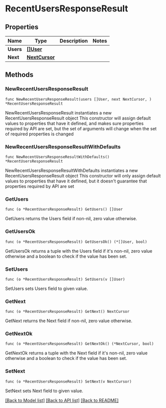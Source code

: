 # RecentUsersResponseResult

## Properties

Name | Type | Description | Notes
------------ | ------------- | ------------- | -------------
**Users** | [**[]User**](User.md) |  | 
**Next** | [**NextCursor**](NextCursor.md) |  | 

## Methods

### NewRecentUsersResponseResult

`func NewRecentUsersResponseResult(users []User, next NextCursor, ) *RecentUsersResponseResult`

NewRecentUsersResponseResult instantiates a new RecentUsersResponseResult object
This constructor will assign default values to properties that have it defined,
and makes sure properties required by API are set, but the set of arguments
will change when the set of required properties is changed

### NewRecentUsersResponseResultWithDefaults

`func NewRecentUsersResponseResultWithDefaults() *RecentUsersResponseResult`

NewRecentUsersResponseResultWithDefaults instantiates a new RecentUsersResponseResult object
This constructor will only assign default values to properties that have it defined,
but it doesn't guarantee that properties required by API are set

### GetUsers

`func (o *RecentUsersResponseResult) GetUsers() []User`

GetUsers returns the Users field if non-nil, zero value otherwise.

### GetUsersOk

`func (o *RecentUsersResponseResult) GetUsersOk() (*[]User, bool)`

GetUsersOk returns a tuple with the Users field if it's non-nil, zero value otherwise
and a boolean to check if the value has been set.

### SetUsers

`func (o *RecentUsersResponseResult) SetUsers(v []User)`

SetUsers sets Users field to given value.


### GetNext

`func (o *RecentUsersResponseResult) GetNext() NextCursor`

GetNext returns the Next field if non-nil, zero value otherwise.

### GetNextOk

`func (o *RecentUsersResponseResult) GetNextOk() (*NextCursor, bool)`

GetNextOk returns a tuple with the Next field if it's non-nil, zero value otherwise
and a boolean to check if the value has been set.

### SetNext

`func (o *RecentUsersResponseResult) SetNext(v NextCursor)`

SetNext sets Next field to given value.



[[Back to Model list]](../README.md#documentation-for-models) [[Back to API list]](../README.md#documentation-for-api-endpoints) [[Back to README]](../README.md)



